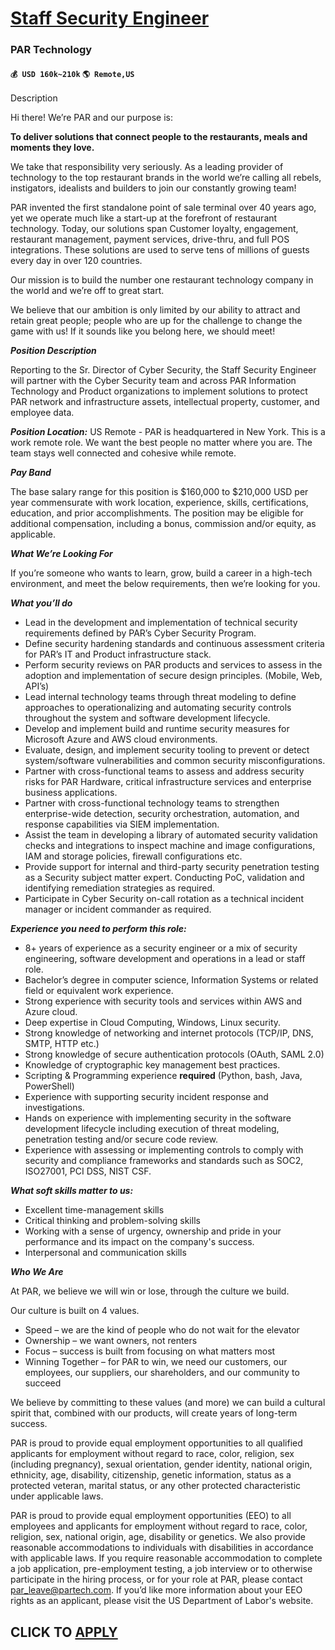 # [Staff Security Engineer](https://www.remotewlb.com/apply/staff-security-engineer-91028)  
### PAR Technology  
#### `💰 USD 160k~210k` `🌎 Remote,US`  

Description

Hi there! We’re PAR and our purpose is:

**To deliver solutions that connect people to the restaurants, meals and moments they love.**

We take that responsibility very seriously. As a leading provider of technology to the top restaurant brands in the world we’re calling all rebels, instigators, idealists and builders to join our constantly growing team!

PAR invented the first standalone point of sale terminal over 40 years ago, yet we operate much like a start-up at the forefront of restaurant technology. Today, our solutions span Customer loyalty, engagement, restaurant management, payment services, drive-thru, and full POS integrations. These solutions are used to serve tens of millions of guests every day in over 120 countries.

Our mission is to build the number one restaurant technology company in the world and we’re off to great start.

We believe that our ambition is only limited by our ability to attract and retain great people; people who are up for the challenge to change the game with us! If it sounds like you belong here, we should meet!

**_Position Description_**

Reporting to the Sr. Director of Cyber Security, the Staff Security Engineer will partner with the Cyber Security team and across PAR Information Technology and Product organizations to implement solutions to protect PAR network and infrastructure assets, intellectual property, customer, and employee data.

**_Position Location:_** US Remote - PAR is headquartered in New York. This is a work remote role. We want the best people no matter where you are. The team stays well connected and cohesive while remote.

**_Pay Band_**

The base salary range for this position is $160,000 to $210,000 USD per year commensurate with work location, experience, skills, certifications, education, and prior accomplishments. The position may be eligible for additional compensation, including a bonus, commission and/or equity, as applicable.

**_What We’re Looking For_**

If you’re someone who wants to learn, grow, build a career in a high-tech environment, and meet the below requirements, then we’re looking for you.  
  
**_What you’ll do_**

  * Lead in the development and implementation of technical security requirements defined by PAR’s Cyber Security Program.
  * Define security hardening standards and continuous assessment criteria for PAR’s IT and Product infrastructure stack.
  * Perform security reviews on PAR products and services to assess in the adoption and implementation of secure design principles. (Mobile, Web, API’s)
  * Lead internal technology teams through threat modeling to define approaches to operationalizing and automating security controls throughout the system and software development lifecycle.
  * Develop and implement build and runtime security measures for Microsoft Azure and AWS cloud environments.
  * Evaluate, design, and implement security tooling to prevent or detect system/software vulnerabilities and common security misconfigurations.
  * Partner with cross-functional teams to assess and address security risks for PAR Hardware, critical infrastructure services and enterprise business applications.
  * Partner with cross-functional technology teams to strengthen enterprise-wide detection, security orchestration, automation, and response capabilities via SIEM implementation.
  * Assist the team in developing a library of automated security validation checks and integrations to inspect machine and image configurations, IAM and storage policies, firewall configurations etc.
  * Provide support for internal and third-party security penetration testing as a Security subject matter expert. Conducting PoC, validation and identifying remediation strategies as required.
  * Participate in Cyber Security on-call rotation as a technical incident manager or incident commander as required.

**_Experience you need to perform this role:_**

  * 8+ years of experience as a security engineer or a mix of security engineering, software development and operations in a lead or staff role.
  * Bachelor’s degree in computer science, Information Systems or related field or equivalent work experience.
  * Strong experience with security tools and services within AWS and Azure cloud.
  * Deep expertise in Cloud Computing, Windows, Linux security.
  * Strong knowledge of networking and internet protocols (TCP/IP, DNS, SMTP, HTTP etc.)
  * Strong knowledge of secure authentication protocols (OAuth, SAML 2.0)
  * Knowledge of cryptographic key management best practices.
  * Scripting & Programming experience **__required__** (Python, bash, Java, PowerShell)
  * Experience with supporting security incident response and investigations.
  * Hands on experience with implementing security in the software development lifecycle including execution of threat modeling, penetration testing and/or secure code review.
  * Experience with assessing or implementing controls to comply with security and compliance frameworks and standards such as SOC2, ISO27001, PCI DSS, NIST CSF. 

**_What soft skills matter to us:_**

  * Excellent time-management skills
  * Critical thinking and problem-solving skills
  * Working with a sense of urgency, ownership and pride in your performance and its impact on the company's success.
  * Interpersonal and communication skills

**_Who We Are_**

At PAR, we believe we will win or lose, through the culture we build.

Our culture is built on 4 values.

  * Speed – we are the kind of people who do not wait for the elevator
  * Ownership – we want owners, not renters
  * Focus – success is built from focusing on what matters most
  * Winning Together – for PAR to win, we need our customers, our employees, our suppliers, our shareholders, and our community to succeed

We believe by committing to these values (and more) we can build a cultural spirit that, combined with our products, will create years of long-term success.

PAR is proud to provide equal employment opportunities to all qualified applicants for employment without regard to race, color, religion, sex (including pregnancy), sexual orientation, gender identity, national origin, ethnicity, age, disability, citizenship, genetic information, status as a protected veteran, marital status, or any other protected characteristic under applicable laws.

PAR is proud to provide equal employment opportunities (EEO) to all employees and applicants for employment without regard to race, color, religion, sex, national origin, age, disability or genetics. We also provide reasonable accommodations to individuals with disabilities in accordance with applicable laws. If you require reasonable accommodation to complete a job application, pre-employment testing, a job interview or to otherwise participate in the hiring process, or for your role at PAR, please contact par_leave@partech.com. If you’d like more information about your EEO rights as an applicant, please visit the US Department of Labor's website.

  
## CLICK TO [APPLY](https://www.remotewlb.com/apply/staff-security-engineer-91028)

